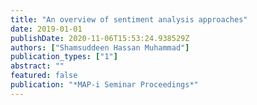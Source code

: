 ```yaml
---
title: "An overview of sentiment analysis approaches"
date: 2019-01-01
publishDate: 2020-11-06T15:53:24.938529Z
authors: ["Shamsuddeen Hassan Muhammad"]
publication_types: ["1"]
abstract: ""
featured: false
publication: "*MAP-i Seminar Proceedings*"
---
```


